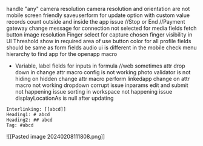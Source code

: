 handle "any" camera resolution
camera resolution and orientation are not mobile screen friendly
saveuserform for update option with custom value
records count outside and inside the app issue
//Stop or End
//Payment gateway
change message for connection not selected for media fields
fetch button
image resolution
Finger select for capture
chosen finger visibility in UI
Threshold show in required area of use
button color for all
profile fields should be same as form fields
audio ui is different in the mobile
check menu hierarchy to find app for the openapp macro

- Variable, label fields for inputs in formula
//web
sometimes attr drop down in change attr macro config is not working
photo validator is not hiding on hidden change attr macro perform
linkedapp change on attr macro not working
dropdown corrupt issue
inparams edit and submit not happening issue
sorting in workspace not happening issue
displayLocationAs is null after updating
```
Interlinking: [[abcd]]
Heading1: # abcd
Heading2: ## abcd
Tag: #abcd
```
![[Pasted image 20240208111808.png]]